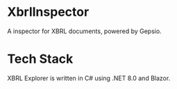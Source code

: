 # XbrlInspector

A inspector for XBRL documents, powered by Gepsio.

# Tech Stack

XBRL Explorer is written in C# using .NET 8.0 and Blazor.
